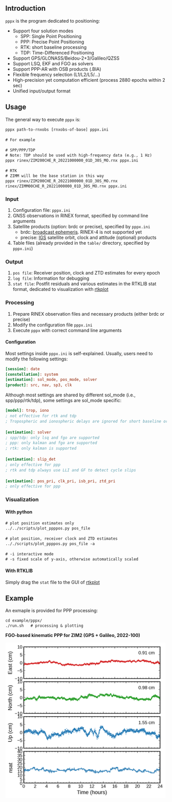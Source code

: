 ## Introduction

`pppx` is the program dedicated to positioning:
- Support four solution modes
    - SPP: Single Point Positioning
    - PPP: Precise Point Positioning
    - RTK: short baseline processing
    - TDP: Time-Differenced Positioning
- Support GPS/GLONASS/Beidou-2+3/Galileo/QZSS
- Support LSQ, EKF and FGO as solvers
- Support PPP-AR with OSB products (.BIA)
- Flexible frequency selection (L1/L2/L5/...)
- High-precision yet computation efficient (process 2880 epochs within 2 sec)
- Unified input/output format



## Usage

The general way to execute `pppx` is:

```shell
pppx path-to-rnxobs [rnxobs-of-base] pppx.ini

# For example

# SPP/PPP/TDP
# Note: TDP should be used with high-frequency data (e.g., 1 Hz)
pppx rinex/ZIM200CHE_R_20221000000_01D_30S_MO.rnx pppx.ini

# RTK
# ZIMM will be the base station in this way
pppx rinex/ZIM200CHE_R_20221000000_01D_30S_MO.rnx rinex/ZIMM00CHE_R_20221000000_01D_30S_MO.rnx pppx.ini
```



### Input

1. Configuration file: `pppx.ini`
2. GNSS observations in RINEX format, specified by command line arguments
3. Satellite products (option: brdc or precise), specified by `pppx.ini`
    - brdc: [broadcast ephemeris](https://cddis.nasa.gov/archive/gnss/data/daily/2024/brdc/). RINEX-4 is not supported yet
    - precise: [IGS](https://cddis.nasa.gov/archive/gnss/products/) satellite orbit, clock and attitude (optional) products
4. Table files (already provided in the `table/` directory, specified by `pppx.ini`)



### Output

1. `pos file`: Receiver position, clock and ZTD estimates for every epoch
2. `log file`: Information for debugging
3. `stat file`: Postfit residuals and various estimates in the RTKLIB stat format, dedicated to visualization with [rtkplot](https://github.com/tomojitakasu/RTKLIB_bin/tree/rtklib_2.4.3)



### Processing

1. Prepare RINEX observation files and necessary products (either brdc or precise)
2. Modify the configuration file `pppx.ini`
3. Execute `pppx` with correct command line arguments



#### Configuration

Most settings inside `pppx.ini` is self-explained. Usually, users need to modify the following settings:
```ini
[session]: date
[constellation]: system
[estimation]: sol_mode, pos_mode, solver
[product]: src, nav, sp3, clk
```

Although most settings are shared by different sol\_mode (i.e., spp/ppp/rtk/tdp), some settings are sol\_mode specific:
```ini
[model]: trop, iono
; not effective for rtk and tdp
; Tropospheric and ionospheric delays are ignored for short baseline or short time interval

[estimation]: solver
; spp/tdp: only lsq and fgo are supported
; ppp: only kalman and fgo are supported
; rtk: only kalman is supported

[estimation]: slip_det
; only effective for ppp
; rtk and tdp always use LLI and GF to detect cycle slips

[estimation]: pos_pri, clk_pri, isb_pri, ztd_pri
; only effective for ppp
```



### Visualization

#### With python

```shell
# plot position estimates only
../../scripts/plot_ppppos.py pos_file

# plot position, receiver clock and ZTD estimates
.././scripts/plot_ppppos.py pos_file -a

# -i interactive mode
# -s fixed scale of y-axis, otherwise automatically scaled
```

#### With RTKLIB

Simply drag the `stat` file to the GUI of [rtkplot](https://github.com/tomojitakasu/RTKLIB_bin/tree/rtklib_2.4.3)



## Example

An exmaple is provided for PPP processing:

```shell
cd example/pppx/
./run.sh   # processing & plotting
```

**FGO-based kinematic PPP for ZIM2 (GPS + Galileo, 2022-100)**

<img src="03_ppp_fgo/ZIM200CHE_R_20221000000_01D_30S_MO.png" width="500">

